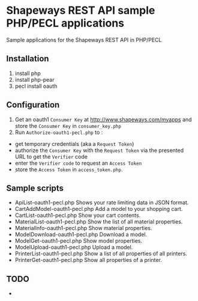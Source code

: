 Shapeways REST API sample PHP/PECL applications
===============================================

Sample applications for the Shapeways REST API in PHP/PECL

## Installation

1. install php
2. install php-pear
3. pecl install oauth

## Configuration

1. Get an oauth1 `Consumer Key` at <http://www.shapeways.com/myapps> and store the `Consumer Key` in `consumer_key.php`
2. Run `Authorize-oauth1-pecl.php` to :
  - get temporary credentials (aka a `Request Token`)
  - authorize the `Consumer Key` with the `Request Token` via the presented URL to get the `Verifier` code
  - enter the `Verifier code` to request an `Access Token`
  - store the `Access Token` in `access_token.php`.

## Sample scripts

- ApiList-oauth1-pecl.php Shows your rate limiting data in JSON format.
- CartAddModel-oauth1-pecl.php Add a model to your shopping cart.
- CartList-oauth1-pecl.php Show your cart contents.
- MaterialList-oauth1-pecl.php Show the list of all material properties.
- MaterialInfo-oauth1-pecl.php Show material properties.
- ModelDownload-oauth1-pecl.php Download a model.
- ModelGet-oauth1-pecl.php Show model properties.
- ModelUpload-oauth1-pecl.php Upload a model.
- PrinterList-oauth1-pecl.php Show a list of all properties of all printers.
- PrinterGet-oauth1-pecl.php Show all properties of a printer.

## TODO

- 
